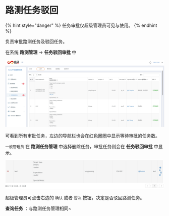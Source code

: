 # 路测任务驳回

{% hint style="danger" %}
任务审批仅超级管理员可见与使用。
{% endhint %}

负责审批路测任务及驳回任务。

在系统 **路测管理** -&gt; **任务驳回审批** 中

![&#x5BA1;&#x6279;&#x4EFB;&#x52A1;](.gitbook/assets/image%20%2840%29.png)

可看到所有审批任务，左边的导航栏也会在红色圈圈中显示等待审批的任务数。

`一般管理员` 在 **路测任务管理** 中选择删除任务，审批任务则会在 **任务驳回审批** 中显示。

![&#x5F85;&#x5BA1;&#x6279;&#x4EFB;&#x52A1;](.gitbook/assets/image%20%2868%29.png)

超级管理员可点击右边的 `确认` 或者 `否决` 按钮，决定是否驳回路测任务。

**查询任务** ：与路测任务管理相同~


